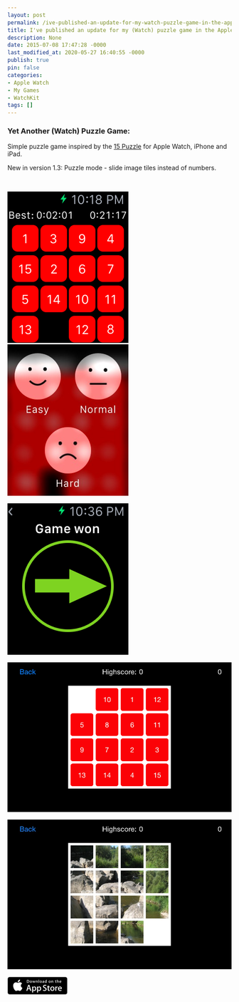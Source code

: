 ```yaml
---
layout: post
permalink: /ive-published-an-update-for-my-watch-puzzle-game-in-the-apple-app-store/
title: I've published an update for my (Watch) puzzle game in the Apple App Store
description: None
date: 2015-07-08 17:47:28 -0000
last_modified_at: 2020-05-27 16:40:55 -0000
publish: true
pin: false
categories:
- Apple Watch
- My Games
- WatchKit
tags: []
---
```

### Yet Another (Watch) Puzzle Game:

Simple puzzle game inspired by the [15 Puzzle](https://en.wikipedia.org/wiki/15_puzzle) for Apple Watch, iPhone and iPad.

New in version 1.3: Puzzle mode - slide image tiles instead of numbers.

 

[![iOS Simulator Screen Shot - Apple Watch 21 May 2015 22.18.26](/assets/wp-content/uploads/2015/04/iOS-Simulator-Screen-Shot-Apple-Watch-21-May-2015-22.18.26.png)](/assets/wp-content/uploads/2015/04/iOS-Simulator-Screen-Shot-Apple-Watch-21-May-2015-22.18.26.png)[![iOS Simulator Screen Shot - Apple Watch 21 May 2015 22.20.20](/assets/wp-content/uploads/2015/04/iOS-Simulator-Screen-Shot-Apple-Watch-21-May-2015-22.20.20-1.jpg)](/assets/wp-content/uploads/2015/04/iOS-Simulator-Screen-Shot-Apple-Watch-21-May-2015-22.20.20-1.jpg)

![iOS Simulator Screen Shot - Apple Watch 21 May 2015 22.36.29](/assets/wp-content/uploads/2015/04/iOS-Simulator-Screen-Shot-Apple-Watch-21-May-2015-22.36.29.png)

[![iOS Simulator Screen Shot 23 Jun 2015 21.31.50](/assets/wp-content/uploads/2015/04/iOS-Simulator-Screen-Shot-23-Jun-2015-21.31.50.png)](/assets/wp-content/uploads/2015/04/iOS-Simulator-Screen-Shot-23-Jun-2015-21.31.50.png)

[![iOS Simulator Screen Shot 01 Jul 2015 23.47.23](/assets/wp-content/uploads/2015/04/iOS-Simulator-Screen-Shot-01-Jul-2015-23.47.23-1.jpg)](/assets/wp-content/uploads/2015/04/iOS-Simulator-Screen-Shot-01-Jul-2015-23.47.23-1.jpg)

[![AppStore](/assets/wp-content/uploads/2015/04/AppStore1.png)](https://itunes.apple.com/us/app/yet-another-watch-puzzle-game/id997514879?ls=1&mt=8)

###
